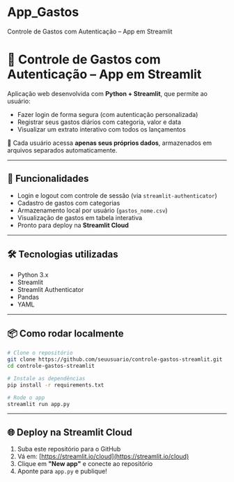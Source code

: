# App_Gastos
Controle de Gastos com Autenticação – App em Streamlit


# 💸 Controle de Gastos com Autenticação – App em Streamlit

Aplicação web desenvolvida com **Python + Streamlit**, que permite ao usuário:
- Fazer login de forma segura (com autenticação personalizada)
- Registrar seus gastos diários com categoria, valor e data
- Visualizar um extrato interativo com todos os lançamentos

🔐 Cada usuário acessa **apenas seus próprios dados**, armazenados em arquivos separados automaticamente.

---

## 🚀 Funcionalidades
- Login e logout com controle de sessão (via `streamlit-authenticator`)
- Cadastro de gastos com categorias
- Armazenamento local por usuário (`gastos_nome.csv`)
- Visualização de gastos em tabela interativa
- Pronto para deploy na **Streamlit Cloud**

---

## 🛠️ Tecnologias utilizadas
- Python 3.x
- Streamlit
- Streamlit Authenticator
- Pandas
- YAML

---

## 📦 Como rodar localmente

```bash
# Clone o repositório
git clone https://github.com/seuusuario/controle-gastos-streamlit.git
cd controle-gastos-streamlit

# Instale as dependências
pip install -r requirements.txt

# Rode o app
streamlit run app.py
```

---

## 🌐 Deploy na Streamlit Cloud

1. Suba este repositório para o GitHub
2. Vá em: [https://streamlit.io/cloud](https://streamlit.io/cloud)
3. Clique em **"New app"** e conecte ao repositório
4. Aponte para `app.py` e publique!
